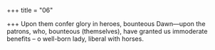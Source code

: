 +++
title = "06"

+++
Upon them confer glory in heroes, bounteous Dawn—upon the patrons, who, bounteous (themselves), have granted us immoderate benefits
– o well-born lady, liberal with horses.